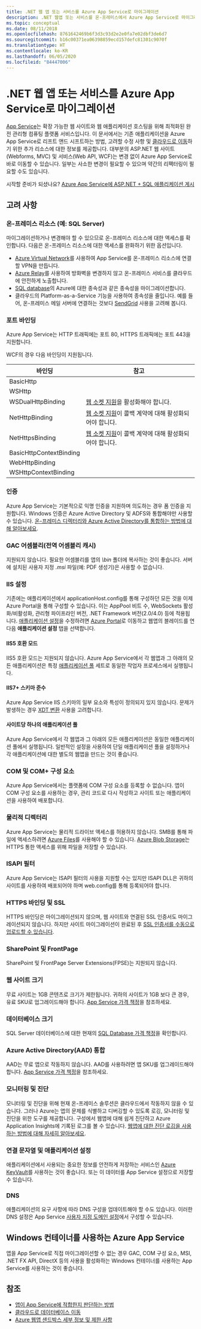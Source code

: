 ```yaml
---
title: .NET 웹 앱 또는 서비스를 Azure App Service로 마이그레이션
description: .NET 웹앱 또는 서비스를 온-프레미스에서 Azure App Service로 마이그레이션하는 방법에 대해 알아봅니다.
ms.topic: conceptual
ms.date: 08/11/2018
ms.openlocfilehash: 8761642469b6f3d3c93d2e2e0fa7e02dbf3de6d7
ms.sourcegitcommit: b16c00371ea06398859ecd157defc81301c9070f
ms.translationtype: HT
ms.contentlocale: ko-KR
ms.lasthandoff: 06/05/2020
ms.locfileid: "84447006"
---
```

# <a name="migrate-your-net-web-app-or-service-to-azure-app-service"></a>.NET 웹 앱 또는 서비스를 Azure App Service로 마이그레이션

[App Service](https://docs.microsoft.com/azure/app-service/overview)는 확장 가능한 웹 사이트와 웹 애플리케이션 호스팅을 위해 최적화된 완전 관리형 컴퓨팅 플랫폼 서비스입니다. 이 문서에서는 기존 애플리케이션을 Azure App Service로 리프트 앤드 시프트하는 방법, 고려할 수정 사항 및 [클라우드로 이동](https://azure.microsoft.com/migration/web-applications/)하기 위한 추가 리소스에 대한 정보를 제공합니다. 대부분의 ASP.NET 웹 사이트(Webforms, MVC) 및 서비스(Web API, WCF)는 변경 없이 Azure App Service로 바로 이동할 수 있습니다. 일부는 사소한 변경이 필요할 수 있으며 약간의 리팩터링이 필요할 수도 있습니다.

시작할 준비가 되셨나요? [Azure App Service에 ASP.NET + SQL 애플리케이션 게시](https://tutorials.visualstudio.com/azure-webapp-migrate/intro)

## <a name="considerations"></a>고려 사항

### <a name="on-premises-resources-including-sql-server"></a>온-프레미스 리소스 (예: SQL Server)

마이그레이션하거나 변경해야 할 수 있으므로 온-프레미스 리소스에 대한 액세스를 확인합니다. 다음은 온-프레미스 리소스에 대한 액세스를 완화하기 위한 옵션입니다.

* [Azure Virtual Network](https://docs.microsoft.com/azure/app-service/web-sites-integrate-with-vnet)를 사용하여 App Service를 온-프레미스 리소스에 연결할 VPN을 만듭니다.
* [Azure Relay](https://docs.microsoft.com/azure/service-bus-relay/relay-what-is-it)를 사용하여 방화벽을 변경하지 않고 온-프레미스 서비스를 클라우드에 안전하게 노출합니다.
* [SQL database](https://go.microsoft.com/fwlink/?linkid=863217)의 Azure에 대한 종속성과 같은 종속성을 마이그레이션합니다.
* 클라우드의 Platform-as-a-Service 기능을 사용하여 종속성을 줄입니다. 예를 들어, 온-프레미스 메일 서버에 연결하는 것보다 [SendGrid](https://docs.microsoft.com/azure/sendgrid-dotnet-how-to-send-email) 사용을 고려해 봅니다.

### <a name="port-bindings"></a>포트 바인딩

Azure App Service는 HTTP 트래픽에는 포트 80, HTTPS 트래픽에는 포트 443을 지원합니다.

WCF의 경우 다음 바인딩이 지원됩니다.

바인딩 | 참고
--------|--------
BasicHttp |
WSHttp |
WSDualHttpBinding | [웹 소켓 지원](https://docs.microsoft.com/azure/app-service/web-sites-configure)을 활성화해야 합니다.
NetHttpBinding | [웹 소켓 지원](https://docs.microsoft.com/azure/app-service/web-sites-configure)이 콜백 계약에 대해 활성화되어야 합니다.
NetHttpsBinding | [웹 소켓 지원](https://docs.microsoft.com/azure/app-service/web-sites-configure)이 콜백 계약에 대해 활성화되어야 합니다.
BasicHttpContextBinding |
WebHttpBinding |
WSHttpContextBinding |

### <a name="authentication"></a>인증

Azure App Service는 기본적으로 익명 인증을 지원하며 의도하는 경우 폼 인증을 지원합니다. Windows 인증은 Azure Active Directory 및 ADFS와 통합해야만 사용할 수 있습니다. [온-프레미스 디렉터리와 Azure Active Directory를 통합하는 방법에 대해 알아보세요](https://docs.microsoft.com/azure/active-directory/connect/active-directory-aadconnect).

### <a name="assemblies-in-the-gac-global-assembly-cache"></a>GAC 어셈블리(전역 어셈블리 캐시)

지원되지 않습니다. 필요한 어셈블리를 앱의 *\bin* 폴더에 복사하는 것이 좋습니다. 서버에 설치된 사용자 지정 *.msi* 파일(예: PDF 생성기)은 사용할 수 없습니다.

### <a name="iis-settings"></a>IIS 설정

기존에는 애플리케이션에서 applicationHost.config를 통해 구성하던 모든 것을 이제 Azure Portal을 통해 구성할 수 있습니다. 이는 AppPool 비트 수, WebSockets 활성화/비활성화, 관리형 파이프라인 버전, .NET Framework 버전(2.0/4.0) 등에 적용됩니다. [애플리케이션 설정](https://docs.microsoft.com/azure/app-service/web-sites-configure)을 수정하려면 [Azure Portal](https://portal.azure.com)로 이동하고 웹앱의 블레이드를 연 다음 **애플리케이션 설정** 탭을 선택합니다.

#### <a name="iis5-compatibility-mode"></a>IIS5 호환 모드

IIS5 호환 모드는 지원되지 않습니다. Azure App Service에서 각 웹앱과 그 아래의 모든 애플리케이션은 특정 [애플리케이션 풀](https://docs.microsoft.com/previous-versions/windows/it-pro/windows-server-2008-R2-and-2008/cc735247(v=ws.10)) 세트로 동일한 작업자 프로세스에서 실행됩니다.

#### <a name="iis7-schema-compliance"></a>IIS7+ 스키마 준수

Azure App Service IIS 스키마의 일부 요소와 특성이 정의되지 있지 않습니다. 문제가 발생하는 경우 [XDT 변환](https://azure.microsoft.com/documentation/articles/web-sites-transform-extend/) 사용을 고려합니다.

#### <a name="single-application-pool-per-site"></a>사이트당 하나의 애플리케이션 풀

Azure App Service에서 각 웹앱과 그 아래의 모든 애플리케이션은 동일한 애플리케이션 풀에서 실행됩니다. 일반적인 설정을 사용하여 단일 애플리케이션 풀을 설정하거나 각 애플리케이션에 대한 별도의 웹앱을 만드는 것이 좋습니다.

### <a name="com-and-com-components"></a>COM 및 COM+ 구성 요소

Azure App Service에서는 플랫폼에 COM 구성 요소를 등록할 수 없습니다. 앱이 COM 구성 요소를 사용하는 경우, 관리 코드로 다시 작성하고 사이트 또는 애플리케이션을 사용하여 배포합니다.

### <a name="physical-directories"></a>물리적 디렉터리

Azure App Service는 물리적 드라이브 액세스를 허용하지 않습니다. SMB를 통해 파일에 액세스하려면 [Azure Files](https://docs.microsoft.com/azure/storage/files/storage-files-introduction)를 사용해야 할 수 있습니다. [Azure Blob Storage](https://docs.microsoft.com/azure/storage/blobs/storage-blobs-introduction)는 HTTPS 통한 액세스를 위해 파일을 저장할 수 있습니다.

### <a name="isapi-filters"></a>ISAPI 필터

Azure App Service는 ISAPI 필터의 사용을 지원할 수는 있지만 ISAPI DLL은 귀하의 사이트를 사용하여 배포되어야 하며 web.config를 통해 등록되어야 합니다.

### <a name="https-bindings-and-ssl"></a>HTTPS 바인딩 및 SSL

HTTPS 바인딩은 마이그레이션되지 않으며, 웹 사이트와 연결된 SSL 인증서도 마이그레이션되지 않습니다. 하지만 사이트 마이그레이션이 완료된 후 [SSL 인증서를 수동으로 업로드할 수 있습니다](https://docs.microsoft.com/azure/app-service/app-service-web-tutorial-custom-ssl).

### <a name="sharepoint-and-frontpage"></a>SharePoint 및 FrontPage

SharePoint 및 FrontPage Server Extensions(FPSE)는 지원되지 않습니다.

### <a name="web-site-size"></a>웹 사이트 크기

무료 사이트는 1GB 콘텐츠로 크기가 제한됩니다. 귀하의 사이트가 1GB 보다 큰 경우, 유료 SKU로 업그레이드해야 합니다. [App Service 가격 책정](https://azure.microsoft.com/pricing/details/app-service/windows/)을 참조하세요.

### <a name="database-size"></a>데이터베이스 크기

SQL Server 데이터베이스에 대한 현재의 [SQL Database 가격 책정](https://azure.microsoft.com/pricing/details/sql-database)을 확인합니다.

### <a name="azure-active-directory-aad-integration"></a>Azure Active Directory(AAD) 통합

AAD는 무료 앱으로 작동하지 않습니다. AAD를 사용하려면 앱 SKU를 업그레이드해야 합니다. [App Service 가격 책정](https://azure.microsoft.com/pricing/details/app-service/windows/)을 참조하세요.

### <a name="monitoring-and-diagnostics"></a>모니터링 및 진단

모니터링 및 진단을 위해 현재 온-프레미스 솔루션은 클라우드에서 작동하지 않을 수 있습니다. 그러나 Azure는 앱의 문제를 식별하고 디버깅할 수 있도록 로깅, 모니터링 및 진단을 위한 도구를 제공합니다. 구성에서 웹앱에 대해 쉽게 진단하고 Azure Application Insights에 기록된 로그를 볼 수 있습니다. [웹앱에 대한 진단 로깅을 사용하는 방법에 대해 자세히 알아보세요](https://docs.microsoft.com/azure/app-service/web-sites-enable-diagnostic-log).

### <a name="connection-strings-and-application-settings"></a>연결 문자열 및 애플리케이션 설정

애플리케이션에서 사용되는 중요한 정보를 안전하게 저장하는 서비스인 [Azure KeyVault](https://docs.microsoft.com/azure/key-vault/)를 사용하는 것이 좋습니다. 또는 이 데이터를 App Service 설정으로 저장할 수 있습니다.

### <a name="dns"></a>DNS

애플리케이션의 요구 사항에 따라 DNS 구성을 업데이트해야 할 수도 있습니다. 이러한 DNS 설정은 App Service [사용자 지정 도메인 설정](https://docs.microsoft.com/azure/app-service/app-service-web-tutorial-custom-domain)에서 구성할 수 있습니다.

## <a name="azure-app-service-with-windows-containers"></a>Windows 컨테이너를 사용하는 Azure App Service

앱을 App Service로 직접 마이그레이션할 수 없는 경우 GAC, COM 구성 요소, MSI, .NET FX API, DirectX 등의 사용을 활성화하는 Windows 컨테이너를 사용하는 App Service를 사용하는 것이 좋습니다.

## <a name="see-also"></a>참조

* [앱이 App Service에 적합한지 판단하는 방법](https://appmigration.microsoft.com/)
* [클라우드로 데이터베이스 이동](sql.md)
* [Azure 웹앱 샌드박스 세부 정보 및 제한 사항](https://github.com/projectkudu/kudu/wiki/Azure-Web-App-sandbox)
